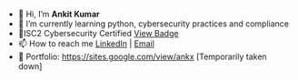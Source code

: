 - 👋 Hi, I’m **Ankit Kumar**
- 🌱 I’m currently learning python, cybersecurity practices and compliance
- 📄ISC2 Cybersecurity Certified [View Badge](https://www.credly.com/badges/7ad51bc2-f80b-4d05-8b87-9eea6b98cc07/linked_in_profile)
- 📫 How to reach me [LinkedIn](https://www.linkedin.com/in/ankitkrx)  |  [Email](mailto:mankitverma21@gmail.com)
- 🐧 Portfolio: https://sites.google.com/view/ankx [Temporarily taken down]
<!---
xerone2/xerone2 is a ✨ special ✨ repository because its `README.md` (this file) appears on your GitHub profile.
You can click the Preview link to take a look at your changes.
--->
